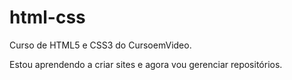 # html-css
 Curso de HTML5 e CSS3 do CursoemVideo.

Estou aprendendo a criar sites e agora vou gerenciar repositórios.

 
